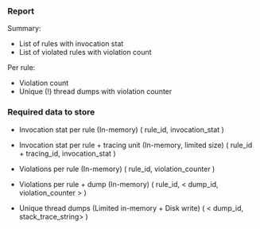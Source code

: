 ### Report

Summary:

* List of rules with invocation stat
* List of violated rules with violation count

Per rule:

* Violation count
* Unique (!) thread dumps with violation counter

### Required data to store

* Invocation stat per rule (In-memory) ( rule_id, invocation_stat )
* Invocation stat per rule + tracing unit (In-memory, limited size) ( rule_id + tracing_id, invocation_stat )

* Violations per rule (In-memory) ( rule_id, violation_counter )
* Violations per rule + dump (In-memory) ( rule_id,  < dump_id, violation_counter > )

* Unique thread dumps (Limited in-memory + Disk write) ( < dump_id, stack_trace_string> )
